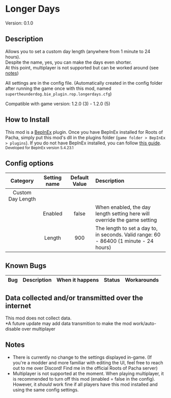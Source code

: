 # Longer Days
Version: 0.1.0

## Description
Allows you to set a custom day length (anywhere from 1 minute to 24 hours).<br />
Despite the name, yes, you can make the days even shorter.<br />
At this point, multiplayer is not supported but can be worked around (see [notes](#notes))

All settings are in the config file. (Automatically created in the config folder after running the game once with this mod, named `supertheunderdog.bie_plugin.rop.longerdays.cfg`)

Compatible with game version: 1.2.0 (3) - 1.2.0 (5)

## How to Install
This mod is a [BepInEx](https://docs.bepinex.dev/index.html) plugin. Once you have BepInEx installed for Roots of Pacha, simply put this mod's dll in the plugins folder (`game folder > BepInEx > plugins`).
If you do not have BepInEx installed, you can follow [this guide](https://docs.bepinex.dev/articles/user_guide/installation/index.html).
<sup>Developed for BepInEx version 5.4.23.1</sup>

## Config options
| Category | Setting name | Default Value | Description
| :-: | :-: | :-: | :-
| Custom Day Length | | | 
| | Enabled | false | When enabled, the day length setting here will override the game setting
| | Length | 900 | The length to set a day to, in seconds. Valid range: 60 - 86400 (1 minute - 24 hours)

## Known Bugs
| Bug | Description | When it happens | Status | Workarounds
| - | - | - | - | -

## Data collected and/or transmitted over the internet
This mod does not collect data.<br />
*A future update may add data transmition to make the mod work/auto-disable over multiplayer

## Notes
- There is currently no change to the settings displayed in-game. (If you're a modder and more familiar with editing the UI, feel free to reach out to me over Discord! Find me in the official Roots of Pacha server)
- Multiplayer is not supported at the moment. When playing multiplayer, it is recommended to turn off this mod (enabled = false in the config). However, it *should* work fine if all players have this mod installed and using the same config settings.
